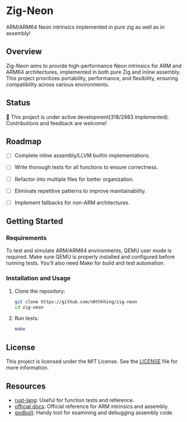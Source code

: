 # Zig-Neon

ARM/ARM64 Neon intrinsics implemented in pure zig as well as in assembly!

## Overview

Zig-Neon aims to provide high-performance Neon intrinsics for ARM and ARM64 architectures, implemented in both pure Zig and inline assembly. This project prioritizes portability, performance, and flexibility, ensuring compatibility across various environments.

## Status

🚧 This project is under active development(318/2983 implemented). Contributions and feedback are welcome!

## Roadmap

 - [ ] Complete inline assembly/LLVM builtin implementations.
 - [ ] Write thorough tests for all functions to ensure correctness.
 - [ ] Refactor into multiple files for better organization.
 - [ ] Eliminate repetitive patterns to improve maintainability.
 - [ ] Implement fallbacks for non-ARM architectures.


## Getting Started

### Requirements
To test and simulate ARM/ARM64 environments, QEMU user mode is required. Make sure QEMU is properly installed and configured before running tests. You'll also need Make for build and test automation.

### Installation and Usage
1. Clone the repository:
   ```bash
   git clone https://github.com/n0thhhing/zig-neon
   cd zig-neon
   ```

3. Run tests:
   ```bash
   make
   ```

## License

This project is licensed under the MIT License. See the [LICENSE](LICENSE) file for more information.

## Resources

- [rust-lang](https://dev-doc.rust-lang.org/nightly/core/arch/aarch64/index.html): Useful for function tests and reference.
- [official docs](https://developer.arm.com/architectures/instruction-sets/intrinsics/#q=): Official reference for ARM intrinsics and assembly.
- [godbolt](https://godbolt.org/z/7Ec6co4WG): Handy tool for examining and debugging assembly code.